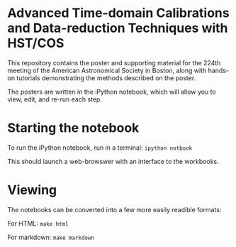 Advanced Time-domain Calibrations and Data-reduction Techniques with HST/COS
============================================================================

This repository contains the poster and supporting material for the 224th meeting 
of the American Astronomical Society in Boston, along with hands-on tutorials 
demonstrating the methods described on the poster.

The posters are written in the iPython notebook, which will allow you to view, 
edit, and re-run each step.  

Starting the notebook
=====================
To run the iPython notebook, run in a terminal:
```ipython notbook```

This should launch a web-browswer with an interface to the workbooks.

Viewing
=======
The notebooks can be converted into a few more easily readible formats:

For HTML:
```make html```

For markdown:
```make markdown```
